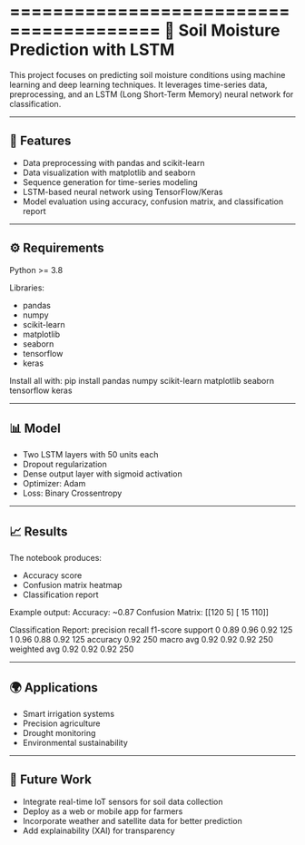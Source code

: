 ========================================
🌱 Soil Moisture Prediction with LSTM
========================================

This project focuses on predicting soil moisture conditions using machine learning and deep learning techniques. 
It leverages time-series data, preprocessing, and an LSTM (Long Short-Term Memory) neural network for classification.

----------------------------------------
📌 Features
----------------------------------------
- Data preprocessing with pandas and scikit-learn
- Data visualization with matplotlib and seaborn
- Sequence generation for time-series modeling
- LSTM-based neural network using TensorFlow/Keras
- Model evaluation using accuracy, confusion matrix, and classification report

----------------------------------------
⚙ Requirements
----------------------------------------
Python >= 3.8

Libraries:
- pandas
- numpy
- scikit-learn
- matplotlib
- seaborn
- tensorflow
- keras

Install all with:
pip install pandas numpy scikit-learn matplotlib seaborn tensorflow keras

----------------------------------------
📊 Model
----------------------------------------
- Two LSTM layers with 50 units each
- Dropout regularization
- Dense output layer with sigmoid activation
- Optimizer: Adam
- Loss: Binary Crossentropy

----------------------------------------
📈 Results
----------------------------------------
The notebook produces:
- Accuracy score
- Confusion matrix heatmap
- Classification report

Example output:
Accuracy: ~0.87
Confusion Matrix:
[[120   5]
 [ 15 110]]

Classification Report:
              precision    recall  f1-score   support
           0       0.89      0.96      0.92       125
           1       0.96      0.88      0.92       125
    accuracy                           0.92       250
   macro avg       0.92      0.92      0.92       250
weighted avg       0.92      0.92      0.92       250

----------------------------------------
🌍 Applications
----------------------------------------
- Smart irrigation systems
- Precision agriculture
- Drought monitoring
- Environmental sustainability

----------------------------------------
🔮 Future Work
----------------------------------------
- Integrate real-time IoT sensors for soil data collection
- Deploy as a web or mobile app for farmers
- Incorporate weather and satellite data for better prediction
- Add explainability (XAI) for transparency


